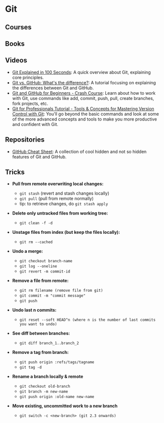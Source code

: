 # Git

## Courses

## Books

## Videos
- [Git Explained in 100 Seconds](https://www.youtube.com/watch?v=hwP7WQkmECE): A quick overview about Git, explaining core principles.
- [Git vs. GitHub: What's the difference?](https://www.youtube.com/watch?v=wpISo9TNjfU): A tutorial focusing on explaining the differences between Git and GitHub.
- [Git and GitHub for Beginners - Crash Course](https://www.youtube.com/watch?v=RGOj5yH7evk): Learn about how to work with Git, use commands like add, commit, push, pull, create branches, fork projects, etc.
- [Git for Professionals Tutorial - Tools & Concepts for Mastering Version Control with Git](https://www.youtube.com/watch?v=Uszj_k0DGsg): You'll go beyond the basic commands and look at some of the more advanced concepts and tools to make you more productive and confident with Git.

## Repositories
- [GitHub Cheat Sheet](https://github.com/tiimgreen/github-cheat-sheet#ignore-whitespace): A collection of cool hidden and not so hidden features of Git and GitHub.


## Tricks

- **Pull from remote overwriting local changes:**
    - `git stash` (revert and stash changes locally)
    - `git pull` (pull from remote normally)
    - tip: to retrieve changes, do `git stash apply`

- **Delete only untracked files from working tree:**
    - `git clean -f -d `

- **Unstage files from index (but keep the files locally):**
    - `git rm --cached`

- **Undo a merge:**
    - `git checkout branch-name`
    - `git log --oneline`
    - `git revert -m commit-id` 

- **Remove a file from remote:**
    - `git rm filename (remove file from git)`
    - `git commit -m "commit message"`
    - `git push`

- **Undo last n commits:**
    - `git reset --soft HEAD^n (where n is the number of last commits you want to undo)` 

- **See diff between branches:**
    - `git diff branch_1..branch_2` 

- **Remove a tag from branch:**
    - `git push origin :refs/tags/tagname`
    - `git tag -d` 

- **Rename a branch locally & remote**
    - `git checkout old-branch`
    - `git branch -m new-name`
    - `git push origin :old-name new-name`

- **Move existing, uncommitted work to a new branch**
    - `git switch -c <new-branch> (git 2.3 onwards)` 





